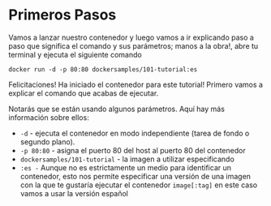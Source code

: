 # Primeros Pasos

Vamos a lanzar nuestro contenedor y luego vamos a ir explicando paso a paso que significa el comando y sus parámetros; manos a la obra!, abre tu terminal y ejecuta el siguiente comando

```text
docker run -d -p 80:80 dockersamples/101-tutorial:es
```

Felicitaciones! Ha iniciado el contenedor para este tutorial! Primero vamos a explicar el comando que acabas de ejecutar.

Notarás que se están usando algunos parámetros. Aquí hay más información sobre ellos:

* `-d` - ejecuta el contenedor en modo independiente \(tarea de fondo o segundo plano\).
* `-p 80:80` - asigna el puerto 80 del host al puerto 80 del contenedor
* `dockersamples/101-tutorial` - la imagen a utilizar especificando
* `:es -` Aunque no es estrictamente un medio para identificar un contenedor, esto nos permite  especificar una versión de una imagen con la que te gustaría ejecutar el contenedor `image[:tag]` en este caso vamos a usar la versión español

